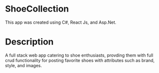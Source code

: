 # ShoeCollection
This app was created using C#, React Js, and Asp.Net.

# Description 
  A full stack web app catering to shoe enthusiasts, provding them with full crud functionality for posting favorite shoes with attributes such as brand, style, and images.
